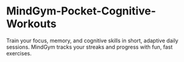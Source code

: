 # MindGym-Pocket-Cognitive-Workouts
Train your focus, memory, and cognitive skills in short, adaptive daily sessions. MindGym tracks your streaks and progress with fun, fast exercises.

